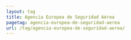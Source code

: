 ```yaml
---
layout: tag
title: Agencia Europea de Seguridad Aérea
pagetag: agencia-europea-de-seguridad-aerea
url: /tag/agencia-europea-de-seguridad-aerea/
---
```

